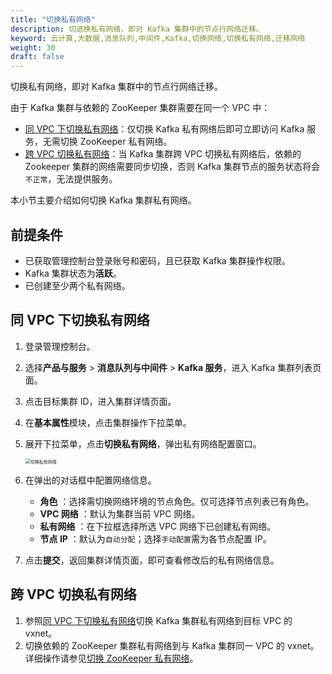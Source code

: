 ```yaml
---
title: "切换私有网络"
description: 切进换私有网络，即对 Kafka 集群中的节点行网络迁移。
keyword: 云计算,大数据,消息队列,中间件,Kafka,切换网络,切换私有网络,迁移网络
weight: 30
draft: false
---
```


切换私有网络，即对 Kafka 集群中的节点行网络迁移。

由于 Kafka 集群与依赖的 ZooKeeper 集群需要在同一个 VPC 中：

- [同 VPC 下切换私有网络](#同-vpc-下切换私有网络)：仅切换 Kafka 私有网络后即可立即访问 Kafka 服务，无需切换 ZooKeeper 私有网络。
- [跨 VPC 切换私有网络](#跨-vpc-切换私有网络)：当 Kafka 集群跨 VPC 切换私有网络后，依赖的 Zookeeper 集群的网络需要同步切换，否则 Kafka 集群节点的服务状态将会`不正常`，无法提供服务。

本小节主要介绍如何切换 Kafka 集群私有网络。

## 前提条件

- 已获取管理控制台登录账号和密码，且已获取 Kafka 集群操作权限。
- Kafka 集群状态为**活跃**。
- 已创建至少两个私有网络。

## 同 VPC 下切换私有网络

1. 登录管理控制台。
2. 选择**产品与服务** > **消息队列与中间件** > **Kafka 服务**，进入 Kafka 集群列表页面。
3. 点击目标集群 ID，进入集群详情页面。
4. 在**基本属性**模块，点击集群操作下拉菜单。
5. 展开下拉菜单，点击**切换私有网络**，弹出私有网络配置窗口。

    <img src="../../../_images/switch_network.png" alt="切换私有网络" style="zoom:50%;" />  

6. 在弹出的对话框中配置网络信息。

   - **角色** ：选择需切换网络环境的节点角色。仅可选择节点列表已有角色。
   - **VPC 网络** ：默认为集群当前 VPC 网络。
   - **私有网络** ：在下拉框选择所选 VPC 网络下已创建私有网络。
   - **节点 IP** ：默认为`自动分配`；选择`手动配置`需为各节点配置 IP。

7. 点击**提交**，返回集群详情页面，即可查看修改后的私有网络信息。

## 跨 VPC 切换私有网络

1. 参照[同 VPC 下切换私有网络](#同-vpc-下切换私有网络)切换 Kafka 集群私有网络到目标 VPC 的 vxnet。
2. 切换依赖的 ZooKeeper 集群私有网络到与 Kafka 集群同一 VPC 的 vxnet。详细操作请参见[切换 ZooKeeper 私有网络](/bigdata/zookeeper/manual/mgt_connect/mgt_vxnet/)。


